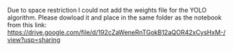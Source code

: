 Due to space restriction I could not add the weights file for the YOLO algorithm.
Please dowload it and place in the same folder as the notebook from this link: https://drive.google.com/file/d/192cZaWeneRnTGokB12aQOR42xCysHxM-/view?usp=sharing
